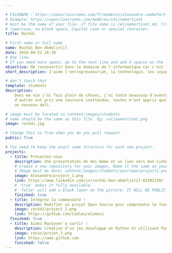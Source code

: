```yaml
---

# FILENAME : https://openclassrooms.com/fr/membres/alexandre-cambefort
# Example: https://openclassrooms.com/membres/celinemartinet
# must be the name of your file. If file name is celinemartinet.md, title is celinemartinet.
# lowercase, no blank space, Capital case or special character.
title: Rochdi

# First name or full name
name: Rochdi Ben Abdeljelil
date: 2019-09-21 16:30
# One line.
# If you need more space, go to the next line and add 4 spaces on the left, as in 'description'.
objective: Me reconvertir dans le domaine de l'informatique car c'est le present et l'avenir. 
short_description: J'aime l'entrepreuneuriat, la technologie, les voyages, la lecture,la cuisine, le trading et ma famille !

# don't touch that
template: students
description:
    Dans ma vie j'ai fais plein de choses, j'ai tenté beaucoup d'aventures différentes, certaines se sont déroulée comme je l'attendais, 
    d'autres ont pris une tournure inattendue, toutes m'ont appris quelque chose ! Comme je connais pas  l'informatique je me lance 
    un nouveau defi. 

# image must be located in content/images/students
# name should be the same as this file. Eg: celinemartinet.png
image: rochdi.jpg

# Change this to True when you do you pull request.
public: True

# You need to keep the exact same structure for each new project.
projects:
  - title: Présentez-vous
    description: Une présentation de moi-même et un lien vers mon LinkedIn.
    # Create a new repository for your images. Name it the same as your nickname and profile picture.
    # Image must be here: content/images/students/yourrepo/project1.png
    image: Alexandre/project_1.png
    link: https://www.linkedin.com/in/rochdi-ben-abdeljelil-02382139/
    # 'true' makes it fully available.
    # 'false' will add a black layer on the picture. IT WILL BE PUBLIC!
    finished: true
  - title: Intégrez la communauté !
    description: Modifier un projet Open Source pour comprendre le fonctionnement de Git, de Github et des pull requests. 
    image: rochdi/project_2.png
    link: https://github.com/Camleo/alumnis
  finished: true
  - title: Aidez MacGyver à sortir !
    description: Création d’un jeu développé en Python et utilisant PyGame.
    image: ratus/projet_3.png
    link: https://www.github.com
    finished: false
---
```

